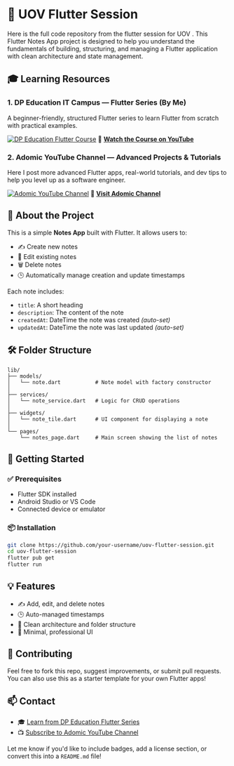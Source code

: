 # 📱 UOV Flutter Session

Here is the full code repository from the flutter session for UOV .
This Flutter Notes App project is designed to help you understand the fundamentals of building, structuring, and managing a Flutter application with clean architecture and state management.

## 🎓 Learning Resources

### 1. DP Education IT Campus — Flutter Series (By Me)

A beginner-friendly, structured Flutter series to learn Flutter from scratch with practical examples.

[![DP Education Flutter Course](dp.png)](https://youtube.com/playlist?list=PLWOPiU7tDzap4WdZn4ZbdUj9dfqgDLxKW&si=CTY42KTJ4Wyx-2cb)
🔗 [**Watch the Course on YouTube**](https://youtube.com/playlist?list=PLWOPiU7tDzap4WdZn4ZbdUj9dfqgDLxKW&si=CTY42KTJ4Wyx-2cb)

### 2. Adomic YouTube Channel — Advanced Projects & Tutorials

Here I post more advanced Flutter apps, real-world tutorials, and dev tips to help you level up as a software engineer.

[![Adomic YouTube Channel](adomic.png)](https://www.youtube.com/@adomicarts)
🔗 [**Visit Adomic Channel**](https://www.youtube.com/@adomicarts)

## 📝 About the Project

This is a simple **Notes App** built with Flutter. It allows users to:

* ✍️ Create new notes
* 📝 Edit existing notes
* 🗑️ Delete notes
* 🕒 Automatically manage creation and update timestamps

Each note includes:

* `title`: A short heading
* `description`: The content of the note
* `createdAt`: DateTime the note was created *(auto-set)*
* `updatedAt`: DateTime the note was last updated *(auto-set)*

## 🛠️ Folder Structure

```
lib/
├── models/
│   └── note.dart           # Note model with factory constructor
│
├── services/
│   └── note_service.dart   # Logic for CRUD operations
│
├── widgets/
│   └── note_tile.dart      # UI component for displaying a note
│
└── pages/
    └── notes_page.dart     # Main screen showing the list of notes
```

## 🚀 Getting Started

### ✅ Prerequisites

* Flutter SDK installed
* Android Studio or VS Code
* Connected device or emulator

### 📦 Installation

```bash
git clone https://github.com/your-username/uov-flutter-session.git
cd uov-flutter-session
flutter pub get
flutter run
```
## 💡 Features

* ✍️ Add, edit, and delete notes
* 🕒 Auto-managed timestamps
* 💼 Clean architecture and folder structure
* 🎯 Minimal, professional UI

## 🙌 Contributing

Feel free to fork this repo, suggest improvements, or submit pull requests.
You can also use this as a starter template for your own Flutter apps!

## 📫 Contact

* 🎓 [Learn from DP Education Flutter Series](https://youtube.com/playlist?list=PLWOPiU7tDzap4WdZn4ZbdUj9dfqgDLxKW&si=CTY42KTJ4Wyx-2cb)
* 📺 [Subscribe to Adomic YouTube Channel](https://www.youtube.com/@adomicarts)



Let me know if you'd like to include badges, add a license section, or convert this into a `README.md` file!
